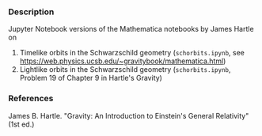 ### Description
Jupyter Notebook versions of the Mathematica notebooks by James Hartle on
1. Timelike orbits in the Schwarzschild geometry (``schorbits.ipynb``, see https://web.physics.ucsb.edu/~gravitybook/mathematica.html)
2. Lightlike orbits in the Schwarzschild geometry (``schorbits.ipynb``, Problem 19 of Chapter 9 in Hartle's Gravity)

### References
James B. Hartle. "Gravity: An Introduction to Einstein's General Relativity" (1st ed.)
